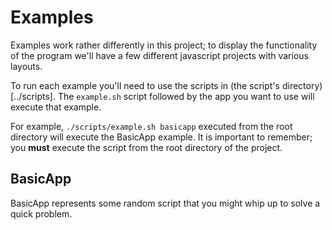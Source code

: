 # Examples

Examples work rather differently in this project; to display the functionality of the program we'll have a few different
javascript projects with various layouts. <br />

To run each example you'll need to use the scripts in (the script's directory)[../scripts]. The `example.sh` script
followed by the app you want to use will execute that example. <br />

For example, `./scripts/example.sh basicapp` executed from the root directory will execute the BasicApp example.
It is important to remember; you **must** execute the script from the root directory of the project.

## BasicApp

BasicApp represents some random script that you might whip up to solve a quick problem.